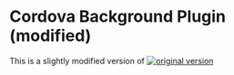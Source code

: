 Cordova Background Plugin (modified)
=========================

This is a slightly modified version of [![original version](https://badge.fury.io/js/cordova-plugin-background-mode.svg)](http://badge.fury.io/js/cordova-plugin-background-mode)